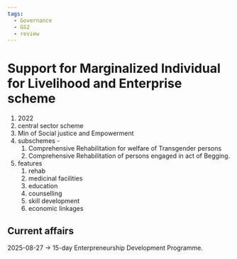 ```yaml
---
tags:
  - Governance
  - GS2
  - review
---
```

# Support for Marginalized Individual for Livelihood and Enterprise scheme
1. 2022
2. central sector scheme
3. Min of Social justice and Empowerment
4. subschemes - 
	1. Comprehensive Rehabilitation for welfare of Transgender persons
	2. Comprehensive Rehabilitation of persons engaged in act of Begging.
5. features
	1. rehab
	2. medicinal facilities
	3. education
	4. counselling
	5. skill development
	6. economic linkages

## Current affairs
2025-08-27 -> 15-day Enterpreneurship Development Programme.